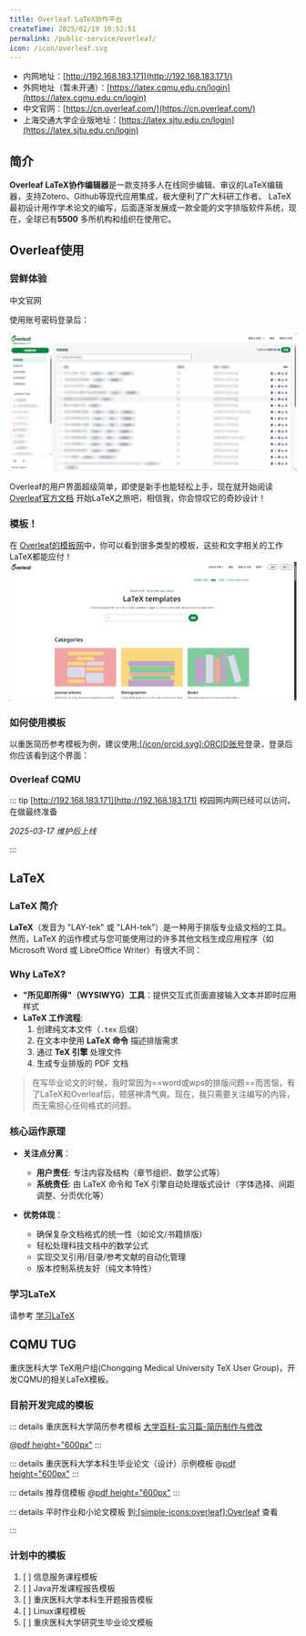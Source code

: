 ```yaml
---
title: Overleaf LaTeX协作平台
createTime: 2025/02/19 10:52:51
permalink: /public-service/overleaf/
icon: /icon/overleaf.svg
---
```


- 内网地址：[http://192.168.183.171](http://192.168.183.171/)
- 外网地址（暂未开通）：[https://latex.cqmu.edu.cn/login](https://latex.cqmu.edu.cn/login)
- 中文官网：[https://cn.overleaf.com/](https://cn.overleaf.com/)
- 上海交通大学企业版地址：[https://latex.sjtu.edu.cn/login](https://latex.sjtu.edu.cn/login)

## 简介

**Overleaf LaTeX协作编辑器**是一款支持多人在线同步编辑、审议的LaTeX编辑器，支持Zotero、Github等现代应用集成，极大便利了广大科研工作者。
LaTeX最初设计用作学术论文的编写，后面逐渐发展成一款全能的文字排版软件系统，现在，全球已有**5500**
多所机构和组织在使用它。

## Overleaf使用

### 尝鲜体验
<LinkCard icon="/icon/overleaf.svg" title="Overleaf在线官网" href="https://cn.overleaf.
com/">中文官网</LinkCard>

使用账号密码登录后：

![2025-03-10_02-43-43.png](../../../.vuepress/public/src/2025-03-10_02-43-43.png)

Overleaf的用户界面超级简单，即使是新手也能轻松上手，现在就开始阅读[Overleaf官方文档](https://cn.overleaf.com/learn/how-to/Creating_a_document_in_Overleaf#Introduction)
开始LaTeX之旅吧，相信我，你会惊叹它的奇妙设计！

### 模板！

在 [Overleaf的模板网](https://cn.overleaf.com/latex/templates)中，你可以看到很多类型的模板，这些和文字相关的工作LaTeX都能应付！
![2025-03-10_02-52-40.png](../../../.vuepress/public/src/2025-03-10_02-52-40.png)

### 如何使用模板

以重医简历参考模板为例，建议使用[:[/icon/orcid.svg]:ORCID账号](https://info.orcid.org/zh-CN/%E4%BB%80%E4%B9%88%E6%98%AF-orcid/)登录，登录后你应该看到这个界面：



### Overleaf CQMU

::: tip [http://192.168.183.171](http://192.168.183.171)
校园网内网已经可以访问，在做最终准备

_2025-03-17 维护后上线_

:::

## LaTeX

### LaTeX 简介

**LaTeX**（发音为 "LAY-tek" 或 "LAH-tek"）是一种用于排版专业级文档的工具。然而，LaTeX
的运作模式与您可能使用过的许多其他文档生成应用程序（如 Microsoft Word 或 LibreOffice Writer）有很大不同：

### Why LaTeX?

- **"所见即所得"（WYSIWYG）工具**：提供交互式页面直接输入文本并即时应用样式
- **LaTeX 工作流程**:
    1. 创建纯文本文件（`.tex` 后缀）
    2. 在文本中使用 **LaTeX 命令** 描述排版需求
    3. 通过 **TeX 引擎** 处理文件
    4. 生成专业排版的 PDF 文档

> 在写毕业论文的时候，我时常因为==word或wps的排版问题==而苦恼，有了LaTeX和Overleaf后，顿感神清气爽。现在，我只需要关注编写的内容，而无需担心任何格式的问题。

### 核心运作原理

- **关注点分离**：
    - **用户责任**: 专注内容及结构（章节组织、数学公式等）
    - **系统责任**: 由 LaTeX 命令和 TeX 引擎自动处理版式设计（字体选择、间距调整、分页优化等）

- **优势体现**：
    - 确保复杂文档格式的统一性（如论文/书籍排版）
    - 轻松处理科技文档中的数学公式
    - 实现交叉引用/目录/参考文献的自动化管理
    - 版本控制系统友好（纯文本特性）

### 学习LaTeX

请参考 [学习LaTeX](LaTeX.md)

## CQMU TUG

重庆医科大学 TeX用户组(Chongqing Medical University TeX User Group)，开发CQMU的相关LaTeX模板。

### 目前开发完成的模板

::: details 重庆医科大学简历参考模板
[大学百科-实习篇-简历制作与修改](/campus-wiki/internship/resume/)

@[pdf height="600px"](https://cos.cqmu.online/docs/CQMU_%E7%AE%80%E5%8E%86%E6%A8%A1%E6%9D%BFV1_7_4_R.pdf)
:::

::: details 重庆医科大学本科生毕业论文（设计）示例模板
@[pdf height="600px"](https://cos.cqmu.online/docs/cqmu-bs-thesis.pdf)
:::

::: details 推荐信模板
@[pdf height="600px"](https://cos.cqmu.online/docs/recommand-cqmu.pdf)
:::

::: details 平时作业和小论文模板
到[:[simple-icons:overleaf]:Overleaf](https://cn.overleaf.com/latex/templates/cqmu-researchreport/qghkqhhtzfkp)
查看


:::

### 计划中的模板

1. [ ] 信息服务课程模板
2. [ ] Java开发课程报告模板
3. [ ] 重庆医科大学本科生开题报告模板
4. [ ] Linux课程模板
5. [ ] 重庆医科大学研究生毕业论文模板
